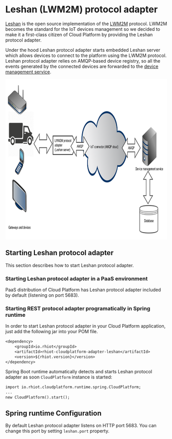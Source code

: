 # Leshan (LWM2M) protocol adapter

[Leshan](https://projects.eclipse.org/projects/iot.leshan) is the
open source implementation of the [LWM2M](https://en.wikipedia.org/wiki/OMA_LWM2M) protocol. LWM2M becomes the standard
for the IoT devices management so we decided to make it a first-class citizen of Cloud Platform by providing the
Leshan protocol adapter.

Under the hood Leshan protocol adapter starts embedded Leshan server which allows devices to connect to the platform
using the LWM2M protocol. Leshan protocol adapter relies on AMQP-based device registry, so all the events generated
by the connected devices are forwarded to the [device management service](../services/device_management.md).

<img src="rhiot_cloud_platform_adapter_leshan.png" align="center" height="500">

## Starting Leshan protocol adapter

This section describes how to start Leshan protocol adapter.

### Starting Leshan protocol adapter in a PaaS environment

PaaS distribution of Cloud Platform has Leshan protocol adapter included by default (listening on port 5683).

### Starting REST protocol adapter programatically in Spring runtime

In order to start Leshan protocol adapter in your Cloud Platform application, just add the following jar into your POM file.

    <dependency>
        <groupId>io.rhiot</groupId>
    	<artifactId>rhiot-cloudplatform-adapter-leshan</artifactId>
    	<version>${rhiot.version}</version>
    </dependency>

Spring Boot runtime automatically detects and starts Leshan protocol adapter as soon `CloudPlatform` instance is started:

    import io.rhiot.cloudplatform.runtime.spring.CloudPlatform;
    ...
    new CloudPlatform().start();

## Spring runtime Configuration

By default Leshan protocol adapter listens on HTTP port 5683. You can change this port by setting `leshan.port` property.